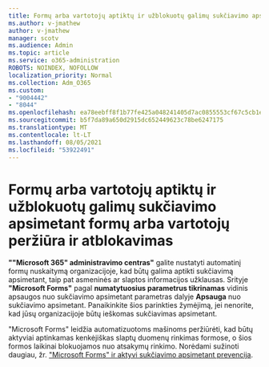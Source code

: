 ```yaml
---
title: Formų arba vartotojų aptiktų ir užblokuotų galimų sukčiavimo apsimetant formų arba vartotojų peržiūra ir atblokavimas
ms.author: v-jmathew
author: v-jmathew
manager: scotv
ms.audience: Admin
ms.topic: article
ms.service: o365-administration
ROBOTS: NOINDEX, NOFOLLOW
localization_priority: Normal
ms.collection: Adm_O365
ms.custom:
- "9004442"
- "8044"
ms.openlocfilehash: ea78eebff8f1b77fe425a048241405d7ac0855553cf67c5cb1eed93a8cf7e74d
ms.sourcegitcommit: b5f7da89a650d2915dc652449623c78be6247175
ms.translationtype: MT
ms.contentlocale: lt-LT
ms.lasthandoff: 08/05/2021
ms.locfileid: "53922491"
---
```

# <a name="review-and-unblock-forms-or-users-detected-and-blocked-for-potential-phishing"></a>Formų arba vartotojų aptiktų ir užblokuotų galimų sukčiavimo apsimetant formų arba vartotojų peržiūra ir atblokavimas

**""Microsoft 365" administravimo centras"** galite nustatyti automatinį formų nuskaitymą organizacijoje, kad būtų galima aptikti sukčiavimą apsimetant, taip pat asmeninės ar slaptos informacijos užklausas. Srityje **"Microsoft Forms"** pagal **numatytuosius parametrus tikrinamas** vidinis apsaugos nuo sukčiavimo apsimetant parametras dalyje **Apsauga** nuo sukčiavimo apsimetant. Panaikinkite šios parinkties žymėjimą, jei nenorite, kad jūsų organizacijoje būtų ieškomas sukčiavimas apsimetant.

"Microsoft Forms" leidžia automatizuotoms mašinoms peržiūrėti, kad būtų aktyviai aptinkamas kenkėjiškas slaptų duomenų rinkimas formose, o šios formos laikinai blokuojamos nuo atsakymų rinkimo. Norėdami sužinoti daugiau, žr. ["Microsoft Forms" ir aktyvi sukčiavimo apsimetant prevencija](https://support.microsoft.com/office/microsoft-forms-and-proactive-phishing-prevention-b3950a20-296d-4e8e-96f5-594ced998a90).
